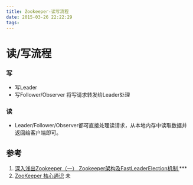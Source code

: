 ```yaml
---
title: Zookeeper-读写流程
date: 2015-03-26 22:22:29
tags:
---
```








#  读/写流程

###  写
+ 写Leader
+ 写Follower/Observer
  将写请求转发给Leader处理

###  读
+ Leader/Follower/Observer都可直接处理读请求，从本地内存中读取数据并返回给客户端即可。



## 参考
1. [深入浅出Zookeeper（一） Zookeeper架构及FastLeaderElection机制 ](http://www.jasongj.com/zookeeper/fastleaderelection/) *** 
100. [ZooKeeper 核心通识](https://zhuanlan.zhihu.com/p/571732977) 未
